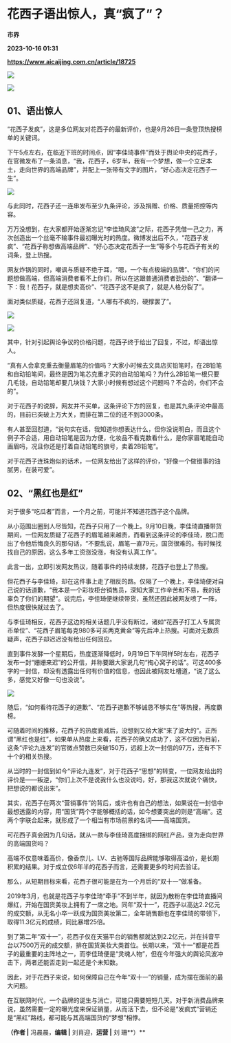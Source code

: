 # 花西子语出惊人，真“疯了”？
**市界**

**2023-10-16 01:31**

**https://www.aicaijing.com.cn/article/18725**

![](https://cdn.aicaijing.com.cn/img/63a8dc50-5cde-11ee-9400-51c7afa6a34b/07)

![](https://p3-sign.toutiaoimg.com/tos-cn-i-6w9my0ksvp/1a0fc1078b7b499e8b2d050f51378341~tplv-tt-origin-asy2:5aS05p2hQOW4gueVjOinguWvnw==.image?_iz=58558&from=article.pc_detail&x-expires=1696386789&x-signature=vBnjcph1OHXLmGBB9qNoBALSZuI%3D)

**01、语出惊人**
-----------

“花西子发疯”，这是多位网友对花西子的最新评价，也是9月26日一条登顶热搜榜单的关键词。

下午5点左右，在临近下班的时间点，因“李佳琦事件”而处于舆论中央的花西子，在官微发布了一条消息，“我，花西子，6岁半，我有一个梦想，做一个立足本土，走向世界的高端品牌”，并配上一张带有文字的图片，“好心态决定花西子一生”。

![](https://p3-sign.toutiaoimg.com/tos-cn-i-6w9my0ksvp/cf66621022e149ef817b72f759e297a5~tplv-tt-origin-asy2:5aS05p2hQOW4gueVjOinguWvnw==.image?_iz=58558&from=article.pc_detail&x-expires=1696386789&x-signature=iSaJEiS6Bozk7TsduzDgqZPhsn4%3D)

与此同时，花西子还一连串发布至少九条评论，涉及捐赠、价格、质量把控等内容。

万万没想到，在大家都开始逐渐忘记“李佳琦风波”之际，花西子凭借一己之力，再次创造出一个丝毫不输事件最初曝光时的热度。微博发出后不久，“花西子发疯”、“花西子称想做高端品牌”、“好心态决定花西子一生”等多个与花西子有关的词条，登上热搜。

网友炸锅的同时，嘲讽与质疑不绝于耳，“嗯，一个有点极端的品牌”、“你们的问题想做高端，但高端消费者看不上你们，所以在这跟普通消费者劲劲的”、“翻译一下：我！花西子，就是想卖高价”、“花西子这不是疯了，就是人格分裂了”。

面对类似质疑，花西子还回复道，“人哪有不疯的，硬撑罢了”。

![](https://p26-sign.toutiaoimg.com/tos-cn-i-6w9my0ksvp/d22d7340f2ed449d99f55d2f594c7cf1~tplv-tt-origin-asy2:5aS05p2hQOW4gueVjOinguWvnw==.image?_iz=58558&from=article.pc_detail&x-expires=1696386789&x-signature=NKsSOBTMjjz9U97xTbJRxmB2CVA%3D)

![](https://p3-sign.toutiaoimg.com/tos-cn-i-6w9my0ksvp/706b7b856ca140eca179302df92e0d87~tplv-tt-origin-asy2:5aS05p2hQOW4gueVjOinguWvnw==.image?_iz=58558&from=article.pc_detail&x-expires=1696386789&x-signature=oMtf6tEr0KIyX8UMthIfoq42Rlo%3D)

其中，针对引起舆论争议的价格问题，花西子终于给出了回复，不过，却语出惊人。

“真有人会拿克重去衡量眉笔的价值吗？大家小时候去文具店买铅笔时，在2B铅笔和自动铅笔间，最终是因为笔芯克重才买的自动铅笔吗？为什么2B铅笔一根只要几毛钱，自动铅笔却要几块钱？大家小时候有想过这个问题吗？不会的，你们不会的”。

对于花西子的说辞，网友并不买单，这条评论下方的回复，也是其九条评论中最高的，目前已突破上万大关，而排在第二位的还不到3000条。

有人甚至回怼道，“说句实在话，我知道你想表达什么，但你没说明白，而且这个例子不合适，用自动铅笔是因为方便，化妆品不看克数看什么，是你家眉笔能自动画眉吗，况且你还是打着自动铅笔的旗号，卖着2B铅笔”。

对于花西子连珠炮似的话术，一位网友给出了这样的评价，“好像一个做错事的油腻男，在装可爱”。

  

**02、“黑红也是红”**
--------------

对于很多“吃瓜者”而言，一个月之前，可能并不知道花西子这个品牌。

从小范围出圈到人尽皆知，花西子只用了一个晚上。9月10日晚，李佳琦直播带货期间，一位网友质疑了花西子的眉笔越来越贵，而看到这条评论的李佳琦，脱口而出了令他后悔良久的那句话，“不要乱说，眉笔一直79元，国货很难的。有时候找找自己的原因，这么多年工资涨没涨，有没有认真工作”。

此言一出，立即引发网友热议，随着事件的持续发酵，花西子也登上了热搜。

但花西子与李佳琦，却在这件事上走了相反的路。仅隔了一个晚上，李佳琦便对自己说的话道歉，“我本是一个彩妆柜台销售员，深知大家工作辛苦和不易，我的话辜负了你们的期望”。说完后，李佳琦便继续带货，虽然还因此被网友喷了一阵，但热度很快就过去了。

与李佳琦相反，花西子这边的相关话题几乎没有断过，诸如“花西子打工人专属货币单位”、“花西子眉笔每克980多可买两克黄金”等先后冲上热搜。可面对无数质疑声，花西子却迟迟没有给出任何回应。

直到事件发酵一个星期后，热度逐渐降低时，9月19日下午同样5时左右，花西子发布一封“姗姗来迟”的公开信，并称要跟大家说几句“掏心窝子的话”。可这400多字的一封信，却没有透露出任何有价值的信息，也因此被网友吐槽道，“说了这么多，感觉又好像一句也没说”。

![](https://p3-sign.toutiaoimg.com/tos-cn-i-6w9my0ksvp/3b9a80d2cde84a71a17cc97110a94c78~tplv-tt-origin-asy2:5aS05p2hQOW4gueVjOinguWvnw==.image?_iz=58558&from=article.pc_detail&x-expires=1696386789&x-signature=yNJzIpnzUjEsk76QXP4ccv67XZY%3D)

随后，“如何看待花西子的道歉”、“花西子道歉不够诚恳不够实在”等热搜，再度霸榜。

可随着时间的推移，花西子的热度衰减后，没想到又给大家“来了波大的”。正所谓“黑红也是红”，如果单从热度上来看，花西子的确又成功了，这不仅因为目前，这条“评论九连发”的官微点赞数已突破150万，远超上次一封信的97万，还有不下十个的相关热搜。

从当时的一封信到如今“评论九连发”，对于花西子“思想”的转变，一位网友给出的评价是——叛逆，“你们上次不是说我什么也没说吗，好，那我这次就说个痛快，把想说的都说出来”。

其实，花西子在两次“营销事件”的背后，或许也有自己的想法，如果说在一封信中最想透露的内容，用“国货”两个字能够概括的话，如今想要突出的则是“高端”。这两个字联合起来，就形成了一个相当有市场前景的名词——高端国货。

可花西子真会因为几句话，就从一款与李佳琦高度捆绑的网红产品，变为走向世界的高端国货吗？

高端不仅意味着高价，像香奈儿、LV、古驰等国际品牌能够取得高溢价，是长期积累的结果。对于成立仅6年半的花西子而言，还需要更多的时间去验证。

那么，从短期目标来看，花西子很可能是在为一个月后的“双十一”做准备。

2019年3月，也就是花西子与李佳琦“牵手”不到半年，就因为散粉在李佳琦直播间爆红，开始在国货美妆上拥有了一席之地。同年“双十一”，花西子以高达2.2亿元的成交额，从无名小卒一跃成为国货美妆第二，全年销售额也在李佳琦的带领下，取得11.3亿元的成绩，同比暴增25倍。

到了第二年“双十一”，花西子仅在天猫平台的销售额就达到2.2亿元，并在抖音平台以7500万元的成交额，排在国货美妆大类首位。长期以来，“双十一”都是花西子的最重要的主阵地之一，而李佳琦便是“灵魂人物”，但在今年强大的舆论风波冲击下，两者还能否走到一起还是个未知数。

因此，对于花西子来说，如何保障自己在今年“双十一”的销量，成为摆在面前的最大问题。

在互联网时代，一个品牌的诞生与消亡，可能只需要短短几天。对于新消费品牌来说，虽然需要一定的曝光度来保证销量，从而活下去，但不论是“发疯式”营销还是“黑红”路线，都可能与其高端国货的“梦想”相悖。

**（作者 |** 冯晨晨，**编辑 |** 刘肖迎，**运营 |** 刘 珊**）**